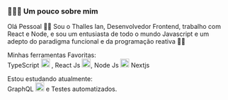 ###  👨🏻‍💻 Um pouco sobre mim 

Olá Pessoal 👋🏻
Sou o Thalles Ian, Desenvolvedor Frontend, trabalho com React e Node, e sou um entusiasta de todo o mundo Javascript e um
adepto do paradigma funcional e da programação reativa 🏴‍☠️

Minhas ferramentas Favoritas:  
TypeScript <img src="https://i.ibb.co/PZ2XZgr/ts.png" width="20"/> ,  React Js <img src="https://i.ibb.co/4RHMmLQ/react.png" width="20"/>,   Node Js <img src="https://i.ibb.co/vVxmyN2/node.png" width="20"/>   Nextjs



Estou estudando atualmente:  
GraphQL <img src="https://i.ibb.co/2nrNSzf/graphql.png" width="20"/> e Testes automatizados.
